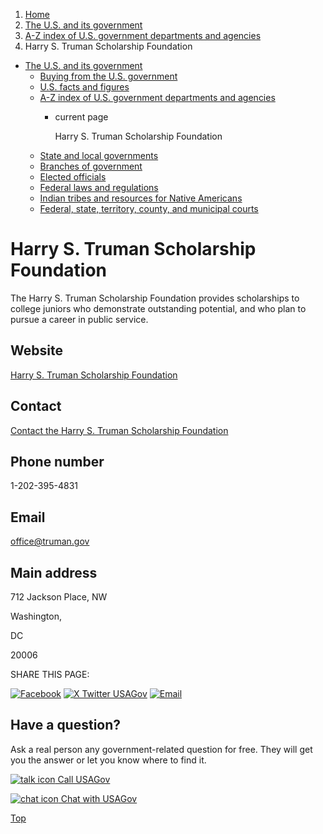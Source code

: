 1. [Home](/)
2. [The U.S. and its government](/about-the-us)
3. [A-Z index of U.S. government departments and agencies](/agency-index)
4. Harry S. Truman Scholarship Foundation

* [The U.S. and its government](/about-the-us)
  + [Buying from the U.S. government](/buy-from-government)
  + [U.S. facts and figures](/facts-figures)
  + [A-Z index of U.S. government departments and agencies](/agency-index)
    - current page

      Harry S. Truman Scholarship Foundation
  + [State and local governments](/state-local-governments)
  + [Branches of government](/branches-of-government)
  + [Elected officials](/elected-officials)
  + [Federal laws and regulations](/laws-and-regulations)
  + [Indian tribes and resources for Native Americans](/tribes)
  + [Federal, state, territory, county, and municipal courts](/courts)

Harry S. Truman Scholarship Foundation
======================================

The Harry S. Truman Scholarship Foundation provides scholarships to college juniors who demonstrate outstanding potential, and who plan to pursue a career in public service.

Website
-------

[Harry S. Truman Scholarship Foundation](http://www.truman.gov/)

Contact
-------

[Contact the Harry S. Truman Scholarship Foundation](https://www.truman.gov/about-us/contact-us)

Phone number
------------

1-202-395-4831

Email
-----

[office@truman.gov](mailto:office@truman.gov)

Main address
------------

712 Jackson Place, NW
  

Washington,

DC

20006

SHARE THIS PAGE:

[![Facebook](/themes/custom/usagov/images/social-media-icons/Facebook_Icon.svg)](https://www.facebook.com/sharer/sharer.php?u=https://www.usa.gov/agencies/harry-s-truman-scholarship-foundation&v=3)
[![X Twitter USAGov](/themes/custom/usagov/images/social-media-icons/X_Twitter_Icon.svg?version=2)](https://twitter.com/intent/tweet?source=webclient&text=https://www.usa.gov/agencies/harry-s-truman-scholarship-foundation)
[![Email](/themes/custom/usagov/images/social-media-icons/Email_Icon.svg?version=2)](mailto:?subject=https://www.usa.gov/agencies/harry-s-truman-scholarship-foundation)

Have a question?
----------------

Ask a real person any government-related question for free. They will get you the answer or let you know where to find it.

[![talk icon](/themes/custom/usagov/images/ICONS_talk.png)
Call USAGov](/phone)

[![chat icon](/themes/custom/usagov/images/ICONS_chat.png)
Chat with USAGov](/chat)

[Top](#main-content)